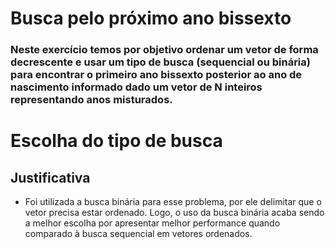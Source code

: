 # Busca pelo próximo ano bissexto

### Neste exercício temos por objetivo ordenar um vetor de forma decrescente e usar um tipo de busca (sequencial ou binária) para encontrar o primeiro ano bissexto posterior ao ano de nascimento informado dado um vetor de N inteiros representando anos misturados.

# Escolha do tipo de busca
## Justificativa

*   Foi utilizada a busca binária para esse problema, por ele delimitar que o vetor precisa estar ordenado. Logo, o uso da busca binária acaba sendo a melhor escolha por apresentar melhor performance quando comparado à busca sequencial em vetores ordenados.
